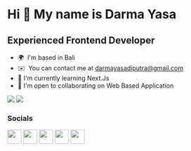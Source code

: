 Hi 👋 My name is Darma Yasa
===========================

Experienced Frontend Developer
------------------------------

* 🌍  I'm based in Bali
* ✉️  You can contact me at [darmayasadiputra@gmail.com](mailto:darmayasadiputra@gmail.com)
* 🧠  I'm currently learning Next.Js
* 🤝  I'm open to collaborating on Web Based Application

<a href="https://www.github.com/kadekdarmayasa" target="_blank" rel="noreferrer"><img
src="https://img.shields.io/github/followers/kadekdarmayasa?logo=github&style=for-the-badge&color=10b981&labelColor=ffffff" /></a>
[![](https://visitcount.itsvg.in/api?id=kadekdarmayasa&label=Profile%20Views&color=6&icon=5&pretty=true)](https://visitcount.itsvg.in)

### Socials

<p align="left"> <a href="https://www.behance.com/darmayaadiputr" target="_blank" rel="noreferrer"><img src="https://raw.githubusercontent.com/danielcranney/readme-generator/main/public/icons/socials/behance.svg" width="32" height="32" /></a> <a href="https://www.dribbble.com/kadekdarmayasa" target="_blank" rel="noreferrer"><img src="https://raw.githubusercontent.com/danielcranney/readme-generator/main/public/icons/socials/dribbble.svg" width="32" height="32" /></a> <a href="https://www.github.com/kadekdarmayasa" target="_blank" rel="noreferrer"><img src="https://raw.githubusercontent.com/danielcranney/readme-generator/main/public/icons/socials/github.svg" width="32" height="32" /></a> <a href="https://www.linkedin.com/in/kadekdarmayasa" target="_blank" rel="noreferrer"><img src="https://raw.githubusercontent.com/danielcranney/readme-generator/main/public/icons/socials/linkedin.svg" width="32" height="32" /></a> <a href="http://www.medium.com/@darmayasadiputra" target="_blank" rel="noreferrer"><img src="https://raw.githubusercontent.com/danielcranney/readme-generator/main/public/icons/socials/medium.svg" width="32" height="32" /></a></p>

